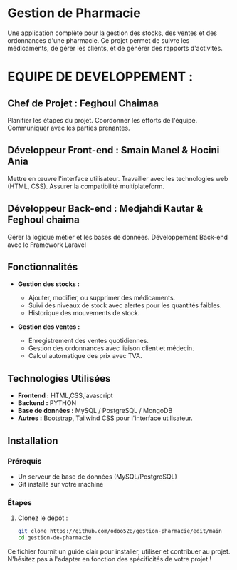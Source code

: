 # Gestion de Pharmacie

Une application complète pour la gestion des stocks, des ventes et des ordonnances d'une pharmacie. Ce projet permet de suivre les médicaments, de gérer les clients, et de générer des rapports d'activités.
# EQUIPE DE DEVELOPPEMENT :

## Chef de Projet : Feghoul Chaimaa
Planifier les étapes du projet.
Coordonner les efforts de l'équipe.
Communiquer avec les parties prenantes.

## Développeur Front-end : Smain Manel & Hocini Ania
Mettre en œuvre l'interface utilisateur.
Travailler avec les technologies web (HTML, CSS).
Assurer la compatibilité multiplateform.

## Développeur Back-end : Medjahdi Kautar & Feghoul chaima
Gérer la logique métier et les bases de données.
Développement Back-end avec le Framework Laravel

## Fonctionnalités

- **Gestion des stocks :**
  - Ajouter, modifier, ou supprimer des médicaments.
  - Suivi des niveaux de stock avec alertes pour les quantités faibles.
  - Historique des mouvements de stock.

- **Gestion des ventes :**
  - Enregistrement des ventes quotidiennes.
  - Gestion des ordonnances avec liaison client et médecin.
  - Calcul automatique des prix avec TVA.

## Technologies Utilisées

- **Frontend :**  HTML,CSS,javascript
- **Backend :** PYTHON
- **Base de données :** MySQL / PostgreSQL / MongoDB
- **Autres :** Bootstrap, Tailwind CSS pour l'interface utilisateur.

## Installation

### Prérequis
- Un serveur de base de données (MySQL/PostgreSQL)
- Git installé sur votre machine

### Étapes

1. Clonez le dépôt :
   ```bash
   git clone https://github.com/odoo528/gestion-pharmacie/edit/main
   cd gestion-de-pharmacie
   
Ce fichier fournit un guide clair pour installer, utiliser et contribuer au projet. N'hésitez pas à l'adapter en fonction des spécificités de votre projet !

